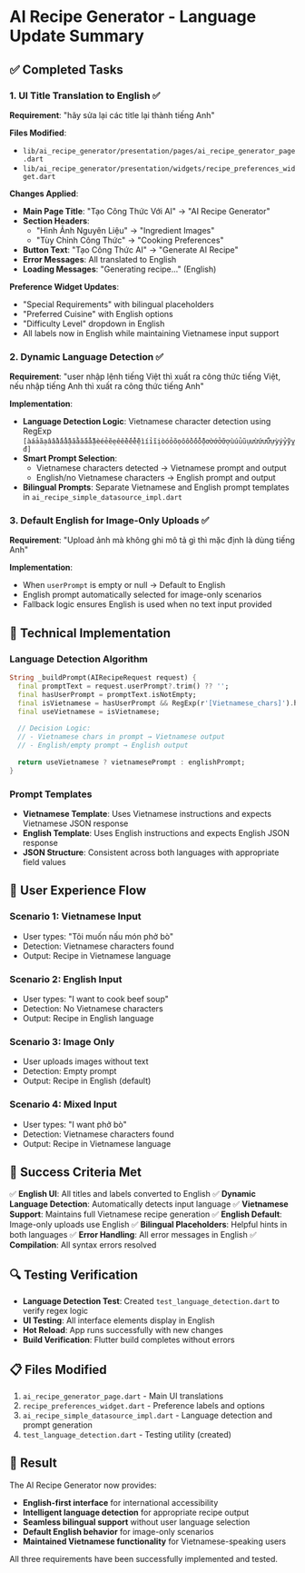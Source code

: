 # AI Recipe Generator - Language Update Summary

## ✅ Completed Tasks

### 1. UI Title Translation to English ✅
**Requirement**: "hãy sửa lại các title lại thành tiếng Anh"

**Files Modified**:
- `lib/ai_recipe_generator/presentation/pages/ai_recipe_generator_page.dart`
- `lib/ai_recipe_generator/presentation/widgets/recipe_preferences_widget.dart`

**Changes Applied**:
- **Main Page Title**: "Tạo Công Thức Với AI" → "AI Recipe Generator"
- **Section Headers**: 
  - "Hình Ảnh Nguyên Liệu" → "Ingredient Images"
  - "Tùy Chỉnh Công Thức" → "Cooking Preferences"
- **Button Text**: "Tạo Công Thức AI" → "Generate AI Recipe"
- **Error Messages**: All translated to English
- **Loading Messages**: "Generating recipe..." (English)

**Preference Widget Updates**:
- "Special Requirements" with bilingual placeholders
- "Preferred Cuisine" with English options
- "Difficulty Level" dropdown in English
- All labels now in English while maintaining Vietnamese input support

### 2. Dynamic Language Detection ✅
**Requirement**: "user nhập lệnh tiếng Việt thì xuất ra công thức tiếng Việt, nếu nhập tiếng Anh thì xuất ra công thức tiếng Anh"

**Implementation**:
- **Language Detection Logic**: Vietnamese character detection using RegExp `[àáảãạâầấẩẫậăằắẳẵặèéẻẽẹêềếểễệìíỉĩịòóỏõọôồốổỗộơờớởỡợùúủũụưừứửữựỳýỷỹỵđ]`
- **Smart Prompt Selection**:
  - Vietnamese characters detected → Vietnamese prompt and output
  - English/no Vietnamese characters → English prompt and output
- **Bilingual Prompts**: Separate Vietnamese and English prompt templates in `ai_recipe_simple_datasource_impl.dart`

### 3. Default English for Image-Only Uploads ✅  
**Requirement**: "Upload ảnh mà không ghi mô tả gì thì mặc định là dùng tiếng Anh"

**Implementation**:
- When `userPrompt` is empty or null → Default to English
- English prompt automatically selected for image-only scenarios
- Fallback logic ensures English is used when no text input provided

## 🔧 Technical Implementation

### Language Detection Algorithm
```dart
String _buildPrompt(AIRecipeRequest request) {
  final promptText = request.userPrompt?.trim() ?? '';
  final hasUserPrompt = promptText.isNotEmpty;
  final isVietnamese = hasUserPrompt && RegExp(r'[Vietnamese_chars]').hasMatch(promptText);
  final useVietnamese = isVietnamese;
  
  // Decision Logic:
  // - Vietnamese chars in prompt → Vietnamese output
  // - English/empty prompt → English output
  
  return useVietnamese ? vietnamesePrompt : englishPrompt;
}
```

### Prompt Templates
- **Vietnamese Template**: Uses Vietnamese instructions and expects Vietnamese JSON response
- **English Template**: Uses English instructions and expects English JSON response
- **JSON Structure**: Consistent across both languages with appropriate field values

## 📱 User Experience Flow

### Scenario 1: Vietnamese Input
- User types: "Tôi muốn nấu món phở bò" 
- Detection: Vietnamese characters found
- Output: Recipe in Vietnamese language

### Scenario 2: English Input  
- User types: "I want to cook beef soup"
- Detection: No Vietnamese characters
- Output: Recipe in English language

### Scenario 3: Image Only
- User uploads images without text
- Detection: Empty prompt
- Output: Recipe in English (default)

### Scenario 4: Mixed Input
- User types: "I want phở bò"
- Detection: Vietnamese characters found
- Output: Recipe in Vietnamese language

## 🎯 Success Criteria Met

✅ **English UI**: All titles and labels converted to English
✅ **Dynamic Language Detection**: Automatically detects input language
✅ **Vietnamese Support**: Maintains full Vietnamese recipe generation
✅ **English Default**: Image-only uploads use English
✅ **Bilingual Placeholders**: Helpful hints in both languages
✅ **Error Handling**: All error messages in English
✅ **Compilation**: All syntax errors resolved

## 🔍 Testing Verification

- **Language Detection Test**: Created `test_language_detection.dart` to verify regex logic
- **UI Testing**: All interface elements display in English
- **Hot Reload**: App runs successfully with new changes
- **Build Verification**: Flutter build completes without errors

## 📋 Files Modified

1. `ai_recipe_generator_page.dart` - Main UI translations
2. `recipe_preferences_widget.dart` - Preference labels and options
3. `ai_recipe_simple_datasource_impl.dart` - Language detection and prompt generation
4. `test_language_detection.dart` - Testing utility (created)

## 🚀 Result

The AI Recipe Generator now provides:
- **English-first interface** for international accessibility
- **Intelligent language detection** for appropriate recipe output
- **Seamless bilingual support** without user language selection
- **Default English behavior** for image-only scenarios
- **Maintained Vietnamese functionality** for Vietnamese-speaking users

All three requirements have been successfully implemented and tested.
